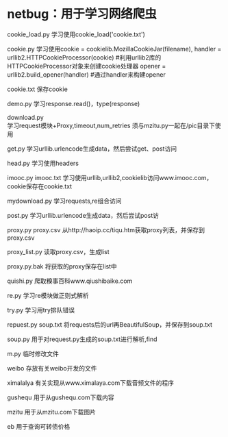 # netbug：用于学习网络爬虫

cookie_load.py      学习使用cookie_load('cookie.txt')

cookie.py
学习使用cookie = cookielib.MozillaCookieJar(filename),
handler = urllib2.HTTPCookieProcessor(cookie) #利用urllib2库的HTTPCookieProcessor对象来创建cookie处理器
opener = urllib2.build_opener(handler) #通过handler来构建opener

cookie.txt          保存cookie

demo.py             学习response.read()，type(response)

download.py         
学习request模块+Proxy,timeout,num_retries
须与mzitu.py一起在/pic目录下使用

get.py              学习urllib.urlencode生成data，然后尝试get、post访问

head.py             学习使用headers

imooc.py    imooc.txt
学习使用urllib,urllib2,cookielib访问www.imooc.com，cookie保存在cookie.txt

mydownload.py       学习requests,re组合访问

post.py             学习urllib.urlencode生成data，然后尝试post访

proxy.py    proxy.csv
从http://haoip.cc/tiqu.htm获取proxy列表，并保存到proxy.csv

proxy_list.py       读取proxy.csv，生成list

proxy.py.bak        将获取的proxy保存在list中

quishi.py           爬取糗事百科www.qiushibaike.com

re.py               学习re模块做正则式解析

try.py              学习用try排队错误

repuest.py  soup.txt
将requests后的url再BeautifulSoup，并保存到soup.txt

soup.py             用于对request.py生成的soup.txt进行解析,find

m.py                临时修改文件

weibo  存放有关weibo开发的文件

ximalalya    有关实现从www.ximalaya.com下载音频文件的程序

gushequ 用于从gushequ.com下载内容

mzitu   用于从mzitu.com下载图片

eb      用于查询可转债价格

